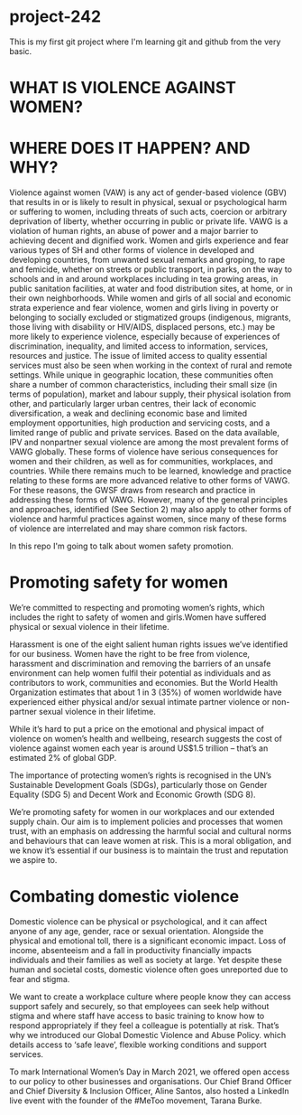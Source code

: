 # project-242
This is my first git project where I'm learning git and github from the very basic.

# WHAT IS VIOLENCE AGAINST WOMEN?
# WHERE DOES IT HAPPEN? AND WHY?

Violence against women (VAW) is any act of
gender-based violence (GBV) that results
in or is likely to result in physical, sexual or
psychological harm or suffering to women,
including threats of such acts, coercion
or arbitrary deprivation of liberty, whether
occurring in public or private life.
VAWG is a violation of human rights, an abuse
of power and a major barrier to achieving
decent and dignified work.
Women and girls experience and fear
various types of SH and other forms of
violence in developed and developing
countries, from unwanted sexual remarks
and groping, to rape and femicide, whether
on streets or public transport, in parks,
on the way to schools and in and around
workplaces including in tea growing areas,
in public sanitation facilities, at water and
food distribution sites, at home, or in their
own neighborhoods.
While women and girls of all social
and economic strata experience and
fear violence, women and girls living in
poverty or belonging to socially excluded
or stigmatized groups (indigenous,
migrants, those living with disability or
HIV/AIDS, displaced persons, etc.) may
be more likely to experience violence,
especially because of experiences of
discrimination, inequality, and limited
access to information, services,
resources and justice. 
The issue of limited access to quality
essential services must also be seen when
working in the context of rural and remote
settings. While unique in geographic
location, these communities often share
a number of common characteristics,
including their small size (in terms of
population), market and labour supply,
their physical isolation from other, and
particularly larger urban centres, their
lack of economic diversification, a weak
and declining economic base and limited
employment opportunities, high production
and servicing costs, and a limited range of
public and private services.
Based on the data available, IPV and nonpartner sexual violence are among the
most prevalent forms of VAWG globally.
These forms of violence have serious
consequences for women and their
children, as well as for communities,
workplaces, and countries. While there
remains much to be learned, knowledge
and practice relating to these forms are
more advanced relative to other forms of
VAWG. For these reasons, the GWSF draws
from research and practice in addressing
these forms of VAWG. However, many of
the general principles and approaches,
identified (See Section 2) may also apply
to other forms of violence and harmful
practices against women, since many of
these forms of violence are interrelated
and may share common risk factors.

In this repo I'm going to talk about women safety promotion.
# Promoting safety for women

We’re committed to respecting and promoting women’s rights, which includes the right to safety of women and girls.Women have suffered physical or sexual violence in their lifetime.

Harassment is one of the eight salient human rights issues we’ve identified for our business. Women have the right to be free from violence, harassment and discrimination and removing the barriers of an unsafe environment can help women fulfil their potential as individuals and as contributors to work, communities and economies. But the World Health Organization estimates that about 1 in 3 (35%) of women worldwide have experienced either physical and/or sexual intimate partner violence or non-partner sexual violence in their lifetime.

While it’s hard to put a price on the emotional and physical impact of violence on women’s health and wellbeing, research suggests the cost of violence against women each year is around US$1.5 trillion – that’s an estimated 2% of global GDP.

The importance of protecting women’s rights is recognised in the UN’s Sustainable Development Goals (SDGs), particularly those on Gender Equality (SDG 5) and Decent Work and Economic Growth (SDG 8).

We’re promoting safety for women in our workplaces and our extended supply chain. Our aim is to implement policies and processes that women trust, with an emphasis on addressing the harmful social and cultural norms and behaviours that can leave women at risk. This is a moral obligation, and we know it’s essential if our business is to maintain the trust and reputation we aspire to.
# Combating domestic violence
Domestic violence can be physical or psychological, and it can affect anyone of any age, gender, race or sexual orientation. Alongside the physical and emotional toll, there is a significant economic impact. Loss of income, absenteeism and a fall in productivity financially impacts individuals and their families as well as society at large. Yet despite these human and societal costs, domestic violence often goes unreported due to fear and stigma.

We want to create a workplace culture where people know they can access support safely and securely, so that employees can seek help without stigma and where staff have access to basic training to know how to respond appropriately if they feel a colleague is potentially at risk. That’s why we introduced our Global Domestic Violence and Abuse Policy.
 which details access to ‘safe leave’, flexible working conditions and support services.

To mark International Women’s Day in March 2021, we offered open access to our policy to other businesses and organisations. Our Chief Brand Officer and Chief Diversity & Inclusion Officer, Aline Santos, also hosted a LinkedIn live event with the founder of the #MeToo movement, Tarana Burke.
